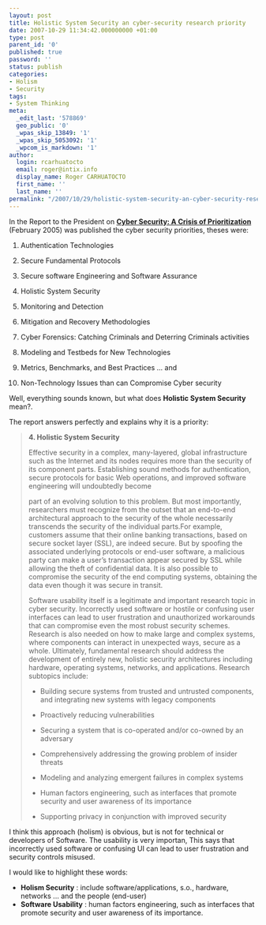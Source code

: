 ```yaml
---
layout: post
title: Holistic System Security an cyber-security research priority
date: 2007-10-29 11:34:42.000000000 +01:00
type: post
parent_id: '0'
published: true
password: ''
status: publish
categories:
- Holism
- Security
tags:
- System Thinking
meta:
  _edit_last: '578869'
  geo_public: '0'
  _wpas_skip_13849: '1'
  _wpas_skip_5053092: '1'
  _wpcom_is_markdown: '1'
author:
  login: rcarhuatocto
  email: roger@intix.info
  display_name: Roger CARHUATOCTO
  first_name: ''
  last_name: ''
permalink: "/2007/10/29/holistic-system-security-an-cyber-security-research-priority/"
---
```

In the Report to the President on [**Cyber Security: A Crisis of Prioritization**](http://www.nitrd.gov/pitac/reports/20050301_cybersecurity/cybersecurity.pdf) (February 2005) was published the cyber security priorities, theses were:

  
  

  1. Authentication Technologies
  

  2. Secure Fundamental Protocols
  

  3. Secure software Engineering and Software Assurance
  

  4. Holistic System Security
  

  5. Monitoring and Detection
  

  6. Mitigation and Recovery Methodologies
  

  7. Cyber Forensics: Catching Criminals and Deterring Criminals activities
  

  8. Modeling and Testbeds for New Technologies
  

  9. Metrics, Benchmarks, and Best Practices ... and
  

  10. Non-Technology Issues than can Compromise Cyber security
  

  
Well, everything sounds known, but what does **Holistic System Security** mean?.  
  
<!-- more -->  
  
The report answers perfectly and explains why it is a priority:

  
>  **4\. Holistic System Security**
> 
>   
> 
> 
> Effective security in a complex, many-layered, global infrastructure such as the Internet and its nodes requires more than the security of its component parts. Establishing sound methods for authentication, secure protocols for basic Web operations, and improved software engineering will undoubtedly become  
>   
> part of an evolving solution to this problem. But most importantly, researchers must recognize from the outset that an end-to-end architectural approach to the security of the whole necessarily transcends the security of the individual parts.For example, customers assume that their online banking transactions, based on secure socket layer (SSL), are indeed secure. But by spoofing the associated underlying protocols or end-user software, a malicious party can make a user’s transaction appear secured by SSL while allowing the theft of confidential data. It is also possible to compromise the security of the end computing systems, obtaining the data even though it was secure in transit.
> 
>   
> 
> 
> Software usability itself is a legitimate and important research topic in cyber security. Incorrectly used software or hostile or confusing user interfaces can lead to user frustration and unauthorized workarounds that can compromise even the most robust security schemes. Research is also needed on how to make large and complex systems, where components can interact in unexpected ways, secure as a whole. Ultimately, fundamental research should address the development of entirely new, holistic security architectures including hardware, operating systems, networks, and applications. Research subtopics include:
> 
>   
> 
> 
>   
> 
>   * Building secure systems from trusted and untrusted components, and integrating new systems with legacy components
>   
> 
>   * Proactively reducing vulnerabilities
>   
> 
>   * Securing a system that is co-operated and/or co-owned by an adversary
>   
> 
>   * Comprehensively addressing the growing problem of insider threats
>   
> 
>   * Modeling and analyzing emergent failures in complex systems
>   
> 
>   * Human factors engineering, such as interfaces that promote security and user awareness of its importance
>   
> 
>   * Supporting privacy in conjunction with improved security
>   
> 
  
> 

  
  
  
I think this approach (holism) is obvious, but is not for technical or developers of Software. The usability is very importan, This says that incorrectly used software or confusing UI can lead to user frustration and security controls misused.

  
I would like to highlight these words:

  * **Holism Security** : include software/applications, s.o., hardware, networks ... and the people (end-user)
  * **Software Usability** : human factors engineering, such as interfaces that promote security and user awareness of its importance.
